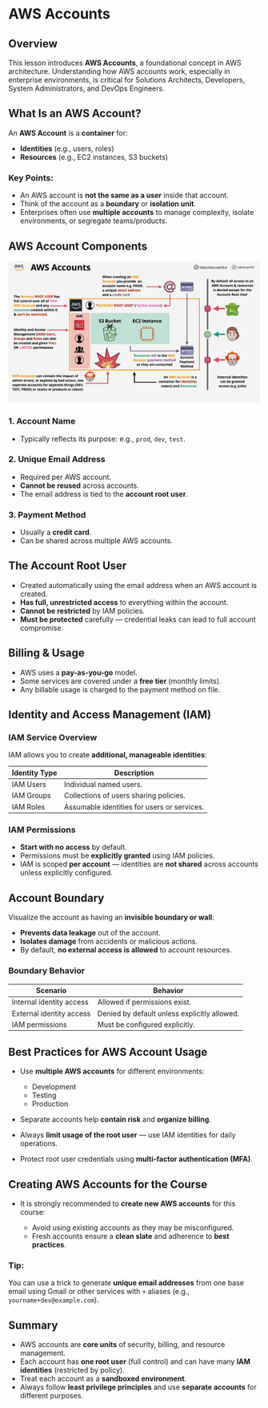 # AWS Accounts

## Overview

This lesson introduces **AWS Accounts**, a foundational concept in AWS architecture. Understanding how AWS accounts work, especially in enterprise environments, is critical for Solutions Architects, Developers, System Administrators, and DevOps Engineers.

## What Is an AWS Account?

An **AWS Account** is a **container** for:

- **Identities** (e.g., users, roles)
- **Resources** (e.g., EC2 instances, S3 buckets)

### Key Points:

- An AWS account is **not the same as a user** inside that account.
- Think of the account as a **boundary** or **isolation unit**.
- Enterprises often use **multiple accounts** to manage complexity, isolate environments, or segregate teams/products.

## AWS Account Components

![alt text](image.png)

### 1. **Account Name**

- Typically reflects its purpose: e.g., `prod`, `dev`, `test`.

### 2. **Unique Email Address**

- Required per AWS account.
- **Cannot be reused** across accounts.
- The email address is tied to the **account root user**.

### 3. **Payment Method**

- Usually a **credit card**.
- Can be shared across multiple AWS accounts.

## The Account Root User

- Created automatically using the email address when an AWS account is created.
- **Has full, unrestricted access** to everything within the account.
- **Cannot be restricted** by IAM policies.
- **Must be protected** carefully — credential leaks can lead to full account compromise.

## Billing & Usage

- AWS uses a **pay-as-you-go** model.
- Some services are covered under a **free tier** (monthly limits).
- Any billable usage is charged to the payment method on file.

## Identity and Access Management (IAM)

### IAM Service Overview

IAM allows you to create **additional, manageable identities**:

| Identity Type | Description                                 |
| ------------- | ------------------------------------------- |
| IAM Users     | Individual named users.                     |
| IAM Groups    | Collections of users sharing policies.      |
| IAM Roles     | Assumable identities for users or services. |

### IAM Permissions

- **Start with no access** by default.
- Permissions must be **explicitly granted** using IAM policies.
- IAM is scoped **per account** — identities are **not shared** across accounts unless explicitly configured.

## Account Boundary

Visualize the account as having an **invisible boundary or wall**:

- **Prevents data leakage** out of the account.
- **Isolates damage** from accidents or malicious actions.
- By default, **no external access is allowed** to account resources.

### Boundary Behavior

| Scenario                 | Behavior                                     |
| ------------------------ | -------------------------------------------- |
| Internal identity access | Allowed if permissions exist.                |
| External identity access | Denied by default unless explicitly allowed. |
| IAM permissions          | Must be configured explicitly.               |

## Best Practices for AWS Account Usage

- Use **multiple AWS accounts** for different environments:

  - Development
  - Testing
  - Production

- Separate accounts help **contain risk** and **organize billing**.
- Always **limit usage of the root user** — use IAM identities for daily operations.
- Protect root user credentials using **multi-factor authentication (MFA)**.

## Creating AWS Accounts for the Course

- It is strongly recommended to **create new AWS accounts** for this course:

  - Avoid using existing accounts as they may be misconfigured.
  - Fresh accounts ensure a **clean slate** and adherence to **best practices**.

### Tip:

You can use a trick to generate **unique email addresses** from one base email using Gmail or other services with `+` aliases (e.g., `yourname+dev@example.com`).

## Summary

- AWS accounts are **core units** of security, billing, and resource management.
- Each account has **one root user** (full control) and can have many **IAM identities** (restricted by policy).
- Treat each account as a **sandboxed environment**.
- Always follow **least privilege principles** and use **separate accounts** for different purposes.
